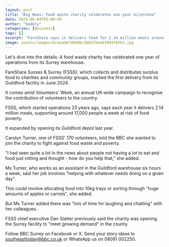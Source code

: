 ```yaml
---
layout: post
title: "Big News: Food waste charity celebrates one-year milestone"
date: 2025-06-04T05:00:49
author: "badely"
categories: [Business]
tags: []
excerpt: "FareShare says it delivers food for 2.14 million meals around Surrey and Sussex each year."
image: assets/images/bceeade7d850bc50b155ee6304476562.jpg
---
```


Let's dive into the details: A food waste charity has celebrated one year of operations from its Surrey warehouse. 

FareShare Sussex & Surrey (FSSS), which collects and distributes surplus food to charities and community groups, marked the first delivery from its Guildford facility in June 2024. 

It comes amid Volunteers' Week, an annual UK-wide campaign to recognise the contribution of volunteers to the country. 

FSSS, which started operations 23 years ago, says each year it delivers 2.14 million meals, supporting around 17,000 people a week at risk of food poverty.

It expanded by opening its Guildford depot last year.

Carolyn Turner, one of FSSS' 170 volunteers, told the BBC she wanted to join the charity to fight against food waste and poverty. 

"I had seen quite a lot in the news about people not having a lot to eat and food just rotting and thought - how do you help that," she added.

Ms Turner, who works as an assistant in the Guildford warehouse six hours a week, said her job involves "helping with whatever needs doing on a given day".

This could involve allocating food into 10kg trays or sorting through "huge amounts of apples or carrots", she added. 

But Ms Turner added there was "lots of time for laughing and chatting" with her colleagues. 

FSSS chief executive Dan Slatter previously said the charity was opening the Surrey facility to "meet growing demand" in the county. 

Follow BBC Surrey on Facebook or X. Send your story ideas to southeasttoday@bbc.co.uk or WhatsApp us on 08081 002250.

